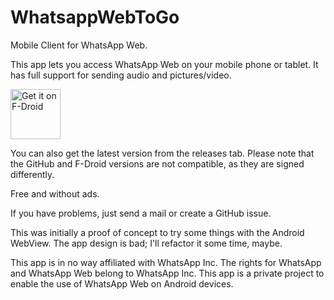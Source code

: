 # WhatsappWebToGo

Mobile Client for WhatsApp Web.

This app lets you access WhatsApp Web on your mobile phone or tablet.
It has full support for sending audio and pictures/video.

[<img src="https://fdroid.gitlab.io/artwork/badge/get-it-on.png"
    alt="Get it on F-Droid"
    height="80">](https://f-droid.org/packages/io.kuenzler.whatsappwebtogo)
    
You can also get the latest version from the releases tab. Please note that the GitHub and F-Droid versions are not compatible, as they are signed differently.

Free and without ads.

If you have problems, just send a mail or create a GitHub issue.

This was initially a proof of concept to try some things with the Android WebView. The app design is bad; I'll refactor it some time, maybe.

This app is in no way affiliated with WhatsApp Inc. The rights for WhatsApp and WhatsApp Web belong to WhatsApp Inc. 
This app is a private project to enable the use of WhatsApp Web on Android devices.
